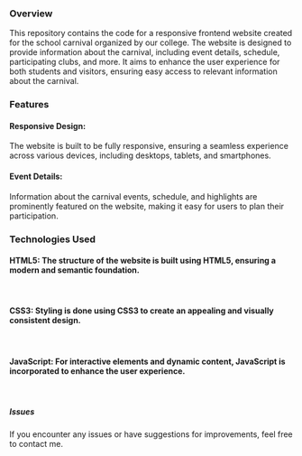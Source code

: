 <h3>Overview</h3>
This repository contains the code for a responsive frontend website created for the school carnival organized by our college. The website is designed to provide information about the carnival, including event details, schedule, participating clubs, and more. It aims to enhance the user experience for both students and visitors, ensuring easy access to relevant information about the carnival.<br>
<h3>Features</h3>
<h4>Responsive Design:</h4> The website is built to be fully responsive, ensuring a seamless experience across various devices, including desktops, tablets, and smartphones.
<h4>Event Details:</h4> Information about the carnival events, schedule, and highlights are prominently featured on the website, making it easy for users to plan their participation.
<h3>Technologies Used</h3>
<h4>HTML5: The structure of the website is built using HTML5, ensuring a modern and semantic foundation.</h4><br>
<h4>CSS3: Styling is done using CSS3 to create an appealing and visually consistent design.</h4><br>
<h4>JavaScript: For interactive elements and dynamic content, JavaScript is incorporated to enhance the user experience.</h4><br> 
<h5>Issues</h5>
If you encounter any issues or have suggestions for improvements, feel free to contact me.
